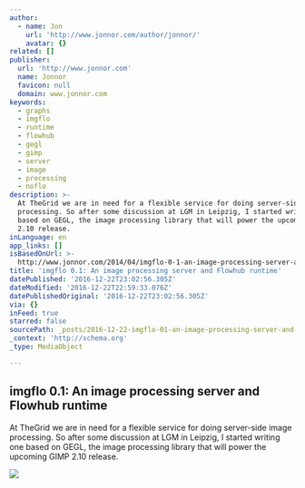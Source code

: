 ```yaml
---
author:
  - name: Jon
    url: 'http://www.jonnor.com/author/jonnor/'
    avatar: {}
related: []
publisher:
  url: 'http://www.jonnor.com'
  name: Jonnor
  favicon: null
  domain: www.jonnor.com
keywords:
  - graphs
  - imgflo
  - runtime
  - flowhub
  - gegl
  - gimp
  - server
  - image
  - processing
  - noflo
description: >-
  At TheGrid we are in need for a flexible service for doing server-side image
  processing. So after some discussion at LGM in Leipzig, I started writing one
  based on GEGL, the image processing library that will power the upcoming GIMP
  2.10 release.
inLanguage: en
app_links: []
isBasedOnUrl: >-
  http://www.jonnor.com/2014/04/imgflo-0-1-an-image-processing-server-and-flowhub-runtime/
title: 'imgflo 0.1: An image processing server and Flowhub runtime'
datePublished: '2016-12-22T23:02:56.305Z'
dateModified: '2016-12-22T22:59:33.076Z'
datePublishedOriginal: '2016-12-22T23:02:56.305Z'
via: {}
inFeed: true
starred: false
sourcePath: _posts/2016-12-22-imgflo-01-an-image-processing-server-and-flowhub-runtime.md
_context: 'http://schema.org'
_type: MediaObject

---
```

<article style=""><h1>imgflo 0.1: An image processing server and Flowhub runtime</h1><p>At TheGrid we are in need for a flexible service for doing server-side image processing. So after some discussion at LGM in Leipzig, I started writing one based on GEGL, the image processing library that will power the upcoming GIMP 2.10 release.</p><img src="http://www.jonnor.com/wp/files/imgflo-caged-cassowary-light-1024x558.png" /></article>